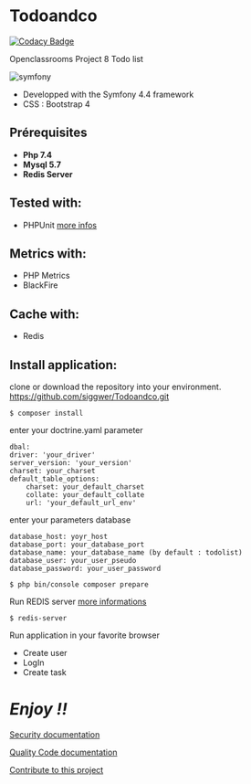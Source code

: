 # Todoandco

[![Codacy Badge](https://app.codacy.com/project/badge/Grade/addb47cedadc4a5f9fe6f2eb8b18379e)](https://www.codacy.com/manual/siggwer/Todoandco?utm_source=github.com&amp;utm_medium=referral&amp;utm_content=siggwer/Todoandco&amp;utm_campaign=Badge_Grade)

Openclassrooms Project 8 Todo list

![symfony](https://symfony.com/logos/symfony_white_02.svg)

* Developped with the Symfony 4.4 framework
* CSS : Bootstrap 4

## Prérequisites
* **Php 7.4**
* **Mysql 5.7**
* **Redis Server**

## Tested with:
- PHPUnit [more infos](https://phpunit.de/)

## Metrics with:
- PHP Metrics
- BlackFire

## Cache with:
- Redis

## Install application:
clone or download the repository into your environment. https://github.com/siggwer/Todoandco.git

```
$ composer install
```

enter your doctrine.yaml parameter
```
dbal:
driver: 'your_driver'
server_version: 'your_version'
charset: your_charset
default_table_options:
    charset: your_default_charset
    collate: your_default_collate
    url: 'your_default_url_env'
```

enter your parameters database
```
database_host: yoyr_host
database_port: your_database_port
database_name: your_database_name (by default : todolist)
database_user: your_user_pseudo
database_password: your_user_password
```
```
$ php bin/console composer prepare
```

Run REDIS server [more informations](https://redis.io/)
```
$ redis-server
```
Run application in your favorite browser

- Create user
- LogIn
- Create task

# *Enjoy !!*

[Security documentation]()

[Quality Code documentation]()

[Contribute to this project]()

